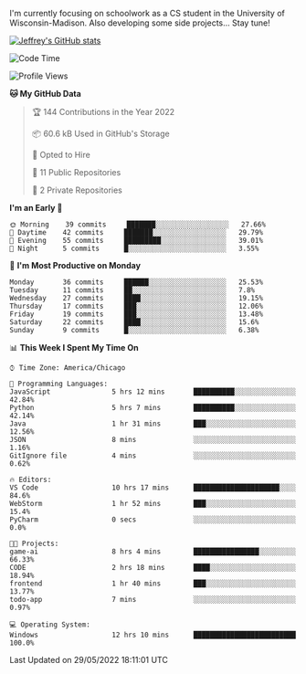 

I'm currently focusing on schoolwork as a CS student in the University of Wisconsin-Madison.
Also developing some side projects...
Stay tune!

<!-- [![wakatime](https://wakatime.com/badge/user/99a12255-d5fa-4530-a56f-b1f6efe8669d.svg?style=for-the-badge)](https://wakatime.com/@99a12255-d5fa-4530-a56f-b1f6efe8669d) -->

[![Jeffrey's GitHub stats](https://github-readme-stats.vercel.app/api?username=slijeff&count_private=true&show_icons=true)](https://github.com/anuraghazra/github-readme-stats)

<!-- [![Jeffrey's wakatime stats](https://github-readme-stats.vercel.app/api/wakatime?username=slijeff&custom_title=Coding+Time+Last+Week)](https://github.com/slijeff/github-readme-stats) -->

<!-- [![Top Langs](https://github-readme-stats.vercel.app/api/top-langs/?username=slijeff&count_private=true&langs_count=8&hide=javascript&custom_title=Repo+Languages)](https://github.com/anuraghazra/github-readme-stats) -->

<!--START_SECTION:waka-->
![Code Time](http://img.shields.io/badge/Code%20Time-59%20hrs%205%20mins-blue)

![Profile Views](http://img.shields.io/badge/Profile%20Views-0-blue)

**🐱 My GitHub Data** 

> 🏆 144 Contributions in the Year 2022
 > 
> 📦 60.6 kB Used in GitHub's Storage 
 > 
> 💼 Opted to Hire
 > 
> 📜 11 Public Repositories 
 > 
> 🔑 2 Private Repositories  
 > 
**I'm an Early 🐤** 

```text
🌞 Morning    39 commits     ███████░░░░░░░░░░░░░░░░░░   27.66% 
🌆 Daytime    42 commits     ███████░░░░░░░░░░░░░░░░░░   29.79% 
🌃 Evening    55 commits     █████████░░░░░░░░░░░░░░░░   39.01% 
🌙 Night      5 commits      █░░░░░░░░░░░░░░░░░░░░░░░░   3.55%

```
📅 **I'm Most Productive on Monday** 

```text
Monday       36 commits     ██████░░░░░░░░░░░░░░░░░░░   25.53% 
Tuesday      11 commits     ██░░░░░░░░░░░░░░░░░░░░░░░   7.8% 
Wednesday    27 commits     ████░░░░░░░░░░░░░░░░░░░░░   19.15% 
Thursday     17 commits     ███░░░░░░░░░░░░░░░░░░░░░░   12.06% 
Friday       19 commits     ███░░░░░░░░░░░░░░░░░░░░░░   13.48% 
Saturday     22 commits     ████░░░░░░░░░░░░░░░░░░░░░   15.6% 
Sunday       9 commits      █░░░░░░░░░░░░░░░░░░░░░░░░   6.38%

```


📊 **This Week I Spent My Time On** 

```text
⌚︎ Time Zone: America/Chicago

💬 Programming Languages: 
JavaScript               5 hrs 12 mins       ██████████░░░░░░░░░░░░░░░   42.84% 
Python                   5 hrs 7 mins        ██████████░░░░░░░░░░░░░░░   42.14% 
Java                     1 hr 31 mins        ███░░░░░░░░░░░░░░░░░░░░░░   12.56% 
JSON                     8 mins              ░░░░░░░░░░░░░░░░░░░░░░░░░   1.16% 
GitIgnore file           4 mins              ░░░░░░░░░░░░░░░░░░░░░░░░░   0.62%

🔥 Editors: 
VS Code                  10 hrs 17 mins      █████████████████████░░░░   84.6% 
WebStorm                 1 hr 52 mins        ███░░░░░░░░░░░░░░░░░░░░░░   15.4% 
PyCharm                  0 secs              ░░░░░░░░░░░░░░░░░░░░░░░░░   0.0%

🐱‍💻 Projects: 
game-ai                  8 hrs 4 mins        ████████████████░░░░░░░░░   66.33% 
CODE                     2 hrs 18 mins       ████░░░░░░░░░░░░░░░░░░░░░   18.94% 
frontend                 1 hr 40 mins        ███░░░░░░░░░░░░░░░░░░░░░░   13.77% 
todo-app                 7 mins              ░░░░░░░░░░░░░░░░░░░░░░░░░   0.97%

💻 Operating System: 
Windows                  12 hrs 10 mins      █████████████████████████   100.0%

```


 Last Updated on 29/05/2022 18:11:01 UTC
<!--END_SECTION:waka-->
